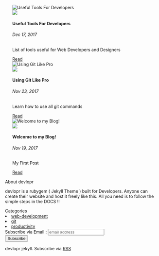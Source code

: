 <link rel="stylesheet" href="../_sass/devlog.scss">

<div class="col-lg-12">
	<div class="row">
        <div class="col-lg-8 col-md-4">
            <ul>
                <div class="row">                 
                    <div class="card blog-post">
                        <img class="card-img-top" src="/assets/img/posts/useful-tools.jpg" alt="Useful Tools For Developers">
                        <div class="card-body center">
                            <img src="/assets/img/profile.png" class="author-profile-img">
                            <h4 class="card-title">Useful Tools For Developers</h4>
                            <h6 class="card-subtitle mb-2 text-muted">Dec 17, 2017</h6>
                            <p class="card-text">List of tools useful for Web Developers and Designers </p>
                            <a href="/web-development/productivity/2017/12/17/useful-tools-for-web-developers.html" data-disqus-identifier="/web-development/productivity/2017/12/17/useful-tools-for-web-developers.html" class="btn btn-primary btn-lg">Read</a>
                            <span class="disqus-comment-count" data-disqus-identifier="/web-development/productivity/2017/12/17/useful-tools-for-web-developers.html"></span>
                        </div>
                    </div>                
                    <div class="card blog-post">
                        <img class="card-img-top" src="/assets/img/posts/gitflow-workflow.png" alt="Using Git Like Pro">
                        <div class="card-body center">
                            <img src="/assets/img/profile.png" class="author-profile-img">
                            <h4 class="card-title">Using Git Like Pro</h4>
                            <h6 class="card-subtitle mb-2 text-muted">Nov 23, 2017</h6>
                            <p class="card-text">Learn how to use all git commands </p>
                            <a href="/git/web-development/2017/11/23/using-git-like-pro.html" data-disqus-identifier="/git/web-development/2017/11/23/using-git-like-pro.html" class="btn btn-primary btn-lg">Read</a>
                            <span class="disqus-comment-count" data-disqus-identifier="/git/web-development/2017/11/23/using-git-like-pro.html"></span>
                        </div>
                    </div>                    
                    <div class="card blog-post">
                        <img class="card-img-top" src="/assets/img/posts/hello.jpg" alt="Welcome to my Blog!">
                        <div class="card-body center">
                            <img src="/assets/img/profile.png" class="author-profile-img">
                            <h4 class="card-title">Welcome to my Blog!</h4>
                            <h6 class="card-subtitle mb-2 text-muted">Nov 19, 2017</h6>
                            <p class="card-text">My First Post </p>
                            <a href="/web-development/2017/11/19/welcome-to-jekyll.html" data-disqus-identifier="/web-development/2017/11/19/welcome-to-jekyll.html" class="btn btn-primary btn-lg">Read</a>
                            <span class="disqus-comment-count" data-disqus-identifier="/web-development/2017/11/19/welcome-to-jekyll.html"></span>
                        </div>
                    </div>
                </div>
            </ul>
        </div>
        <div class="col-lg-4">
            <div class="card">
                <div class="card-header"> About devlopr </div>
                <div class="card-body text-dark">
                    <p> devlopr is a rubygem ( Jekyll Theme ) built for Developers. Anyone can create their website and host it freely
                        like this. All you need is to follow the simple steps in the DOCS !!</p>
                </div>
            </div>
            <div class="card">
                <div class="card-header">Categories </div>
                <div class="card-body text-dark">                   
                    <div id="#web-development"></div>
                    <li class="tag-head">
                        <a href="/blog/categories/web-development">web-development</a>
                    </li>
                    <a name="web-development"></a>                     
                    <div id="#git"></div>
                    <li class="tag-head">
                        <a href="/blog/categories/git">git</a>
                    </li>
                    <a name="git"></a>                    
                    <div id="#productivity"></div>
                    <li class="tag-head">
                        <a href="/blog/categories/productivity">productivity</a>
                    </li>
                    <a name="productivity"></a>                    
                </div>
            </div>
            <div class="card">
                <!-- Begin MailChimp Signup Form --><div id="mc_embed_signup">
    <form action="https://programmingebooks.us10.list-manage.com/subscribe/post?u=50bab1c85eae24ecfb0f68361&amp;id=3a2dd721d0" method="post" id="mc-embedded-subscribe-form" name="mc-embedded-subscribe-form" class="validate" target="_blank" novalidate="">
        <div id="mc_embed_signup_scroll">
            <label for="mce-EMAIL">Subscribe via Email :</label>
            <input type="email" value="" name="EMAIL" class="email" id="mce-EMAIL" placeholder="email address" required="">
            <!-- real people should not fill this in and expect good things - do not remove this or risk form bot signups-->
            <div style="position: absolute; left: -5000px;" aria-hidden="true">
                <input type="text" name="b_50bab1c85eae24ecfb0f68361_3a2dd721d0" tabindex="-1" value="">
            </div>
            <div class="clear">
                <input type="submit" value="Subscribe" name="subscribe" id="mc-embedded-subscribe" class="btn btn-md btn-default">
            </div>
        </div>
    </form>
</div>
</div>
</div>

</div>
	<footer>
		<p>  devlopr jekyll. Subscribe via
			<a href=" /feed.xml ">RSS</a>
		</p>
	</footer>
</div>
